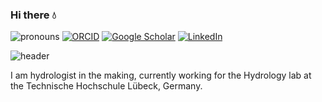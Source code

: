 ### Hi there 💧

![pronouns](https://img.shields.io/static/v1?label=pronouns&message=he/him&color=red&style=flat-square)
[![ORCID](https://img.shields.io/static/v1?label=ORCID&message=0000-0001-5999-4917&color=green&style=flat-square&logo=orcid)](https://orcid.org/0000-0001-8152-0347)
[![Google Scholar](https://img.shields.io/static/v1?label=&message=Google%20Scholar&color=gray&style=flat-square&logo=google-scholar)](https://scholar.google.com/citations?user=Nmr1VmMAAAAJ&hl=en)
[![LinkedIn](https://img.shields.io/static/v1?label=&message=LinkedIn&color=0077B5&style=flat-square&logo=linkedin)](https://www.linkedin.com/in/dimitrios-bassukas-49ab5623a/)

![header](https://capsule-render.vercel.app/api?type=waving&color=0:f4f6f7,100:006cb7&height=100&section=header&text=capsule%20render&fontSize=90)

I am hydrologist in the making, currently working for the Hydrology lab at the Technische Hochschule Lübeck, Germany.
